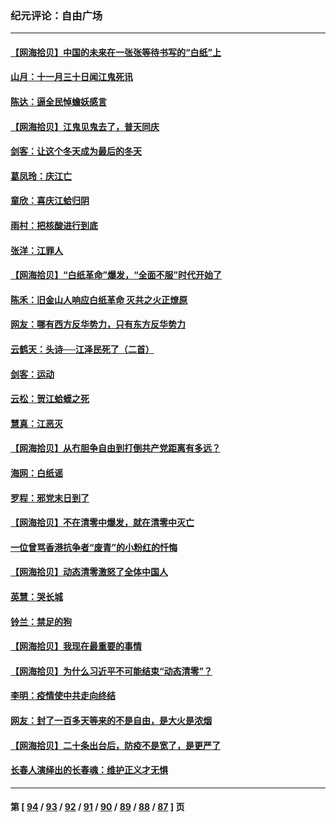 ### 纪元评论：自由广场
---
#### [【网海拾贝】中国的未来在一张张等待书写的“白纸”上](../../pages/nsc993/n13878528.md) 
#### [山月：十一月三十日闻江鬼死讯](../../pages/nsc993/n13878807.md) 
#### [陈达：逼全民悼蟾妖感言](../../pages/nsc993/n13878772.md) 
#### [【网海拾贝】江鬼见鬼去了，普天同庆](../../pages/nsc993/n13878138.md) 
#### [剑客：让这个冬天成为最后的冬天](../../pages/nsc993/n13878201.md) 
#### [葛凤玲：庆江亡](../../pages/nsc993/n13878200.md) 
#### [童欣：喜庆江蛤归阴](../../pages/nsc993/n13878135.md) 
#### [雨村：把核酸进行到底](../../pages/nsc993/n13877930.md) 
#### [张洋：江罪人](../../pages/nsc993/n13877942.md) 
#### [【网海拾贝】“白纸革命”爆发，“全面不服”时代开始了](../../pages/nsc993/n13877741.md) 
#### [陈禾：旧金山人响应白纸革命 灭共之火正燎原](../../pages/nsc993/n13877745.md) 
#### [网友：哪有西方反华势力，只有东方反华势力](../../pages/nsc993/n13876256.md) 
#### [云鹤天：头诗──江泽民死了（二首）](../../pages/nsc993/n13876697.md) 
#### [剑客：运动](../../pages/nsc993/n13876695.md) 
#### [云松：贺江蛤蟆之死](../../pages/nsc993/n13876639.md) 
#### [慧真：江恶灭](../../pages/nsc993/n13876597.md) 
#### [【网海拾贝】从冇胆争自由到打倒共产党距离有多远？](../../pages/nsc993/n13876014.md) 
#### [海网：白纸谣](../../pages/nsc993/n13875871.md) 
#### [罗程：邪党末日到了](../../pages/nsc993/n13875853.md) 
#### [【网海拾贝】不在清零中爆发，就在清零中灭亡](../../pages/nsc993/n13875537.md) 
#### [一位曾骂香港抗争者“废青”的小粉红的忏悔](../../pages/nsc993/n13875071.md) 
#### [【网海拾贝】动态清零激怒了全体中国人](../../pages/nsc993/n13874505.md) 
#### [英慧：哭长城](../../pages/nsc993/n13874522.md) 
#### [铃兰：禁足的狗](../../pages/nsc993/n13874311.md) 
#### [【网海拾贝】我现在最重要的事情](../../pages/nsc993/n13874026.md) 
#### [【网海拾贝】为什么习近平不可能结束“动态清零”？](../../pages/nsc993/n13873811.md) 
#### [李明：疫情使中共走向终结](../../pages/nsc993/n13873538.md) 
#### [网友：封了一百多天等来的不是自由，是大火是浓烟](../../pages/nsc993/n13873517.md) 
#### [【网海拾贝】二十条出台后，防疫不是宽了，是更严了](../../pages/nsc993/n13872948.md) 
#### [长春人演绎出的长春魂：维护正义才无惧](../../pages/nsc993/n13871764.md) 

---
#### 第 [ [94](./94.md) / [93](./93.md) / [92](./92.md) / [91](./91.md) / [90](./90.md) / [89](./89.md) / [88](./88.md) / [87](./87.md) ] 页

